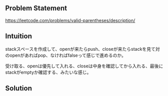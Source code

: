 ## Problem Statement

https://leetcode.com/problems/valid-parentheses/description/

## Intuition

stackスペースを作成して、openが来たらpush、closeが来たらstackを見て対のopenがあればpop、なければfalseって感じで進めるのか。

受け取る、openは優先して入れる、closeは中身を確認してから入れる、最後にstackがemptyか確認する、みたいな感じ。

## Solution
